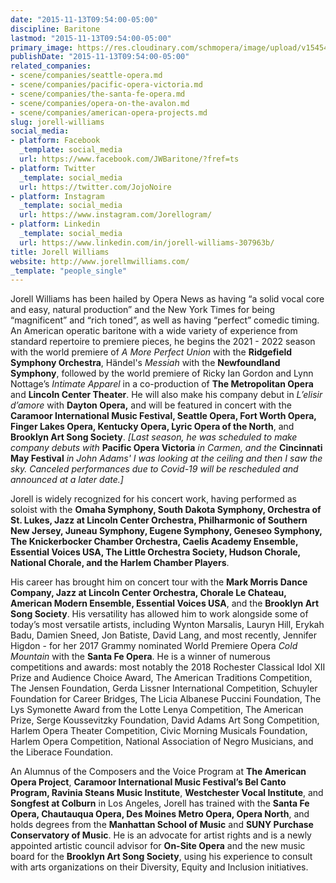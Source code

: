 ```yaml
---
date: "2015-11-13T09:54:00-05:00"
discipline: Baritone
lastmod: "2015-11-13T09:54:00-05:00"
primary_image: https://res.cloudinary.com/schmopera/image/upload/v1545409169/media/webhook-uploads/1447426195678/2015-11-13---Jorell-Williams.jpg.jpg
publishDate: "2015-11-13T09:54:00-05:00"
related_companies:
- scene/companies/seattle-opera.md
- scene/companies/pacific-opera-victoria.md
- scene/companies/the-santa-fe-opera.md
- scene/companies/opera-on-the-avalon.md
- scene/companies/american-opera-projects.md
slug: jorell-williams
social_media:
- platform: Facebook
  _template: social_media
  url: https://www.facebook.com/JWBaritone/?fref=ts
- platform: Twitter
  _template: social_media
  url: https://twitter.com/JojoNoire
- platform: Instagram
  _template: social_media
  url: https://www.instagram.com/Jorellogram/
- platform: Linkedin
  _template: social_media
  url: https://www.linkedin.com/in/jorell-williams-307963b/
title: Jorell Williams
website: http://www.jorellmwilliams.com/
_template: "people_single"
---
```

Jorell Williams has been hailed by Opera News as having “a solid vocal core and easy, natural production” and the New York Times for being “magnificent” and “rich toned”, as well as having “perfect” comedic timing. An American operatic baritone with a wide variety of experience from standard repertoire to premiere pieces, he begins the 2021 - 2022 season with the world premiere of _A More Perfect Union_ with the **Ridgefield Symphony Orchestra**, Händel's _Messiah_ with the **Newfoundland Symphony**, followed by the world premiere of Ricky Ian Gordon and Lynn Nottage’s _Intimate Apparel_ in a co-production of **The Metropolitan Opera** and **Lincoln Center Theater**. He will also make his company debut in _L’elisir d’amore_ with **Dayton Opera,** and will be featured in concert with the **Caramoor International Music Festival, Seattle Opera, Fort Worth Opera, Finger Lakes Opera, Kentucky Opera, Lyric Opera of the North**, and **Brooklyn Art Song Society**. _\[Last season, he was scheduled to make company debuts with_ **Pacific Opera Victoria** _in Carmen, and the_ **Cincinnati May Festival** _in John Adams' I was looking at the ceiling and then I saw the sky. Canceled performances due to Covid-19 will be rescheduled and announced at a later date.\]_

Jorell is widely recognized for his concert work, having performed as soloist with the **Omaha Symphony, South Dakota Symphony, Orchestra of St. Lukes, Jazz at Lincoln Center Orchestra, Philharmonic of Southern New Jersey, Juneau Symphony, Eugene Symphony, Geneseo Symphony, The Knickerbocker Chamber Orchestra, Caelis Academy Ensemble, Essential Voices USA, The Little Orchestra Society, Hudson Chorale, National Chorale, and the Harlem Chamber Players**.

His career has brought him on concert tour with the **Mark Morris Dance Company, Jazz at Lincoln Center Orchestra, Chorale Le Chateau, American Modern Ensemble, Essential Voices USA**, and the **Brooklyn Art Song Society**. His versatility has allowed him to work alongside some of today’s most versatile artists, including Wynton Marsalis, Lauryn Hill, Erykah Badu, Damien Sneed, Jon Batiste, David Lang, and most recently, Jennifer Higdon - for her 2017 Grammy nominated World Premiere Opera _Cold Mountain_ with the **Santa Fe Opera**. He is a winner of numerous competitions and awards: most notably the 2018 Rochester Classical Idol XII Prize and Audience Choice Award, The American Traditions Competition, The Jensen Foundation, Gerda Lissner International Competition, Schuyler Foundation for Career Bridges, The Licia Albanese Puccini Foundation, The Lys Symonette Award from the Lotte Lenya Competition, The American Prize, Serge Koussevitzky Foundation, David Adams Art Song Competition, Harlem Opera Theater Competition, Civic Morning Musicals Foundation, Harlem Opera Competition, National Association of Negro Musicians, and the Liberace Foundation.

An Alumnus of the Composers and the Voice Program at **The American Opera Project**, **Caramoor International Music Festival’s Bel Canto Program, Ravinia Steans Music Institute**, **Westchester Vocal Institute**, and **Songfest at Colburn** in Los Angeles, Jorell has trained with the **Santa Fe Opera, Chautauqua Opera, Des Moines Metro Opera, Opera North**, and holds degrees from the **Manhattan School of Music** and **SUNY Purchase Conservatory of Music**. He is an advocate for artist rights and is a newly appointed artistic council advisor for **On-Site Opera** and the new music board for the **Brooklyn Art Song Society**, using his experience to consult with arts organizations on their Diversity, Equity and Inclusion initiatives.